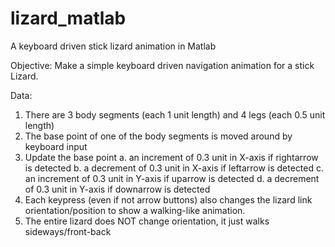 # lizard_matlab
A keyboard driven stick lizard animation in Matlab

Objective: Make a simple keyboard driven navigation animation for a stick Lizard.

Data:
1. There are 3 body segments (each 1 unit length) and 4 legs (each 0.5 unit length)
2. The base point of one of the body segments is moved around by keyboard input
3. Update the base point
a. an increment of 0.3 unit in X-axis if rightarrow is detected
b. a decrement of 0.3 unit in X-axis if leftarrow is detected
c. an increment of 0.3 unit in Y-axis if uparrow is detected
d. a decrement of 0.3 unit in Y-axis if downarrow is detected
4. Each keypress (even if not arrow buttons) also changes the lizard link
orientation/position to show a walking-like animation.
5. The entire lizard does NOT change orientation, it just walks sideways/front-back
